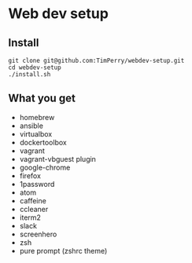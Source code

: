 # Web dev setup

## Install

```
git clone git@github.com:TimPerry/webdev-setup.git
cd webdev-setup
./install.sh
```

## What you get
- homebrew
- ansible
- virtualbox
- dockertoolbox
- vagrant
- vagrant-vbguest plugin
- google-chrome
- firefox
- 1password
- atom
- caffeine
- ccleaner
- iterm2
- slack
- screenhero
- zsh
- pure prompt (zshrc theme)
